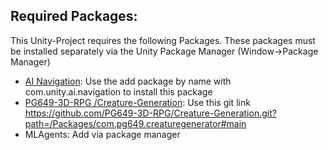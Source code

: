 ## Required Packages:
This Unity-Project requires the following Packages. These packages must be installed separately via the Unity Package Manager (Window->Package Manager)
* [AI Navigation](https://docs.unity3d.com/Packages/com.unity.ai.navigation@1.1/manual/index.html): Use the add package by name with com.unity.ai.navigation to install this package
* [PG649-3D-RPG /Creature-Generation](https://github.com/PG649-3D-RPG/Creature-Generation): Use this git link https://github.com/PG649-3D-RPG/Creature-Generation.git?path=/Packages/com.pg649.creaturegenerator#main
* MLAgents: Add via package manager
